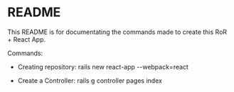 # README

This README is for documentating the commands made to create this RoR + React App.

Commands:

* Creating repository: rails new react-app --webpack=react

* Create a Controller: rails g controller pages index


